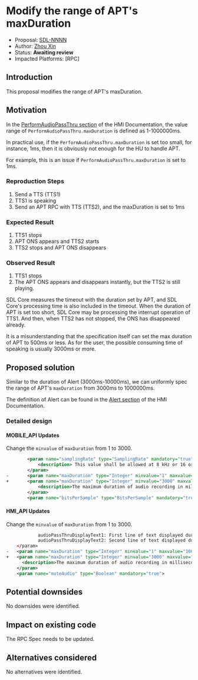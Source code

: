 # Modify the range of APT's maxDuration

* Proposal: [SDL-NNNN](NNNN-modify-the-range-of-APT's-maxDuration.md)
* Author: [Zhou Xin](https://github.com/zhouxin627)
* Status: **Awaiting review**
* Impacted Platforms: [RPC]

## Introduction
This proposal modifies the range of APT's maxDuration.

## Motivation
In the [PerformAudioPassThru section](https://smartdevicelink.com/en/guides/hmi/ui/performaudiopassthru/) of the HMI Documentation, the value range of `PerformAudioPassThru.maxDuration` is defined as 1-1000000ms.


In practical use, if the `PerformAudioPassThru.maxDuration` is set too small, for instance, 1ms, then it is obviously not enough for the HU to handle APT.

For example, this is an issue if `PerformAudioPassThru.maxDuration` is set to 1ms.


### Reproduction Steps
1. Send a TTS (TTS1)
2. TTS1 is speaking
3. Send an APT RPC with TTS (TTS2), and the maxDuration is set to 1ms


### Expected Result

1. TTS1 stops
2. APT ONS appears and TTS2 starts
3. TTS2 stops and APT ONS disappears

### Observed Result
1. TTS1 stops
2. The APT ONS appears and disappears instantly, but the TTS2 is still playing.


SDL Core measures the timeout with the duration set by APT, and SDL Core's processing time is also included in the timeout. When the duration of APT is set too short, SDL Core may be processing the interrupt operation of TTS1. And then, when TTS2 has not stopped, the ONS has disappeared already.


It is a misunderstanding that the specification itself can set the max duration of APT to 500ms or less. As for the user, the possible consuming time of speaking is usually 3000ms or more.



## Proposed solution
Similar to the duration of Alert (3000ms-10000ms), we can uniformly spec the range of APT's `maxDuration` from 3000ms to 1000000ms.

The definition of Alert can be found in the [Alert section](https://smartdevicelink.com/en/guides/hmi/ui/alert/) of the HMI Documentation.


### Detailed design
#### MOBILE_API Updates
Change the `minvalue` of `maxDuration` from 1 to 3000.
```xml
        <param name="samplingRate" type="SamplingRate" mandatory="true">
            <description> This value shall be allowed at 8 kHz or 16 or 22 or 44 kHz.</description>
        </param>
-       <param name="maxDuration" type="Integer" minvalue="1" maxvalue="1000000" mandatory="true">
+       <param name="maxDuration" type="Integer" minvalue="3000" maxvalue="1000000" mandatory="true">
            <description>The maximum duration of audio recording in milliseconds. </description>
        </param>
        <param name="bitsPerSample" type="BitsPerSample" mandatory="true">
```

#### HMI_API Updates
Change the `minvalue` of `maxDuration` from 1 to 3000.
```xml
            audioPassThruDisplayText1: First line of text displayed during audio capture.
            audioPassThruDisplayText2: Second line of text displayed during audio capture.</description>
    </param>
-   <param name="maxDuration" type="Integer" minvalue="1" maxvalue="1000000" mandatory="true">
+   <param name="maxDuration" type="Integer" minvalue="3000" maxvalue="1000000" mandatory="true">
      <description>The maximum duration of audio recording in milliseconds. If not provided, the recording should be performed until EndAudioPassThru arrives.</description>
    </param>
    <param name="muteAudio" type="Boolean" mandatory="true">
```

## Potential downsides
No downsides were identified.

## Impact on existing code
The RPC Spec needs to be updated.

## Alternatives considered
No alternatives were identified.
